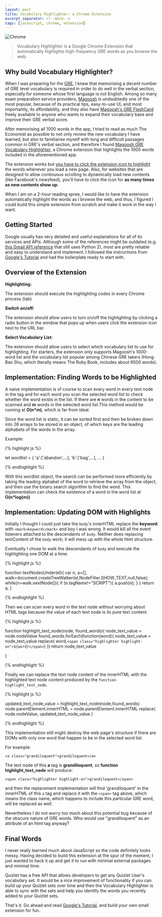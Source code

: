 ```yaml
---
layout: post
title: Vocabulary Highlighter: a Chrome Extension
excerpt_separator: <!--more-->
tags: [javascript, chrome, extension]
---
```


![Chrome](https://user-images.githubusercontent.com/44837996/55928618-fbe67d80-5c4b-11e9-938a-4b21e064155f.jpg)

> Vocabulary Highlighter is a Google Chrome Extension that automatically highlights high-frequency GRE words as you browse the web.

## Why build Vocabulary Highlighter?
When I was preparing for the [GRE](https://www.ets.org/gre), I knew that memorising a decent number of GRE level vocabulary is required in order to do well in the verbal section, especially for someone whose first language is not English. Among so many exam preparation service providers, [Magoosh](https://gre.magoosh.com/) is undoubtedly one of the most popular, because of its practical tips, easy-to-use UI, and most importantly, its affordability, and they also have [Magoosh's GRE FlashCard](https://gre.magoosh.com/flashcards/vocabulary) freely available to anyone who wants to expand their vocabulary base and improve their GRE verbal score.

After memorising all 1000 words in the app, I tried to read as much The Economist as possible to not only review the new vocabulary I have learned, but also to familiarise myself with long and difficult passages common in GRE's verbal section, and therefore I found [Magoosh GRE Vocabulary Highlighter](https://chrome.google.com/webstore/detail/magoosh-gre-vocab-highlig/hlkndiknofmlmajfocifccmplknafjeo?hl=en), a Chrome extension that highlights the 1000 words included in the aforementioned app.

The extension works but <u>you have to click the extension icon to highlight</u> the words whenever you load a new page. Also, for websites that are designed to allow continuous scrolling to dynamically load new contents (like Facebook's newsfeed), you'll have to click the icon for <strong>as many times as new contents show up</strong>.

When I am on a 2-hour reading spree, I would like to have the extension automatically highlight the words as I browse the web, and thus, I figured I could build this simple extension from scratch and make it work in the way I want.

## Getting Started

Google usually has very detailed and useful explanations for all of its services and APIs. Although some of the references might be outdated (e.g. [this Gmail API reference](https://developers.google.com/gmail/api/guides/sending) that still uses Python 2), most are pretty reliable and easy to understand and implement.
I followed the instructions from [Google's Tutorial](https://developer.chrome.com/extensions/getstarted) and had the boilerplate ready to start with.


## Overview of the Extension

<strong>Highlighting:</strong>

The extension should execute the highlighting codes in every Chrome process (tab)

<strong>Switch on/off:</strong>

The extension should allow users to turn on/off the highlighting by clicking a radio button in the window that pops up when users click the extension icon next to the URL bar.

<strong>Select Vocabulary List:</strong>

The extension should allow users to select which vocabulary list to use for highlighting. For starters, the extension only supports Magoosh's 1000-word list and the vocabulary list popular among Chinese GRE takers (Hong Bao Shu, which literally means The Ruby Book, includes about 6500 words).

## Implementation: Finding Words to be Highlighted

A naive implementation is of course to scan every word in every text node in the <body> tag and for each word you scan the selected word list to check whether the word exists in the list. If there are <strong>n</strong> words in the content to be scanned and <strong>m</strong> words in the selected word list.This method would be running at <strong>O(n*m)</strong>, which is far from ideal.

Since the word list is static, it can be sorted first and then be broken down into 26 arrays to be stored in an object, of which keys are the leading alphabets of the words in the array.

Example:

{% highlight js %}

let wordlist = {
  'a':['abandon',...],
  'b':['bag',...],
  ...
}

{% endhighlight %}

With this wordlist object, the search can be performed more efficiently by taking the leading alphabet of the word to retrieve the array from the object, and then use the binary search algorithm to find the word. This implementation can check the existence of a word in the word list at <strong>O(n*log(m))</strong>

## Implementation: Updating DOM with Highlights

Initially I thought I could just take the ```body```'s innerHTML replace the <strong>keyword</strong> with ```<mark>keyword</mark>``` and boy I was wrong. It would kill all the event listeners attached to the descendants of ```body```. Neither does replacing textContent of the ```body``` work; it will mess up with the whole html structure.

Eventually I chose to walk the descendants of ```body``` and execute the highlighting one DOM at a time:


{% highlight js %}

function textNodesUnder(el){
  var n, a=[], walk=document.createTreeWalker(el,NodeFilter.SHOW_TEXT,null,false);
  while(n=walk.nextNode()){
      if (n.tagName!="SCRIPT"){
        a.push(n);
      }
  }
  return a;
}

{% endhighlight %}

Then we can scan every word in the text node without worrying about HTML tags because the value of each text node is its pure text content.

{% highlight js %}

function highlight_text_node(node, found_words){
    node_text_value = node.nodeValue
    found_words.forEach(function(word){
      node_text_value = node_text_value.replace(
      word,`<span class="highlighter highlight-on">${word}</span>`)
    })
    return node_text_value

}

{% endhighlight %}

Finally we can replace the text node content of the innerHTML with the highlighted text node content produced by the ```function highlight_text_node```.

{% highlight js %}

updated_text_node_value = highlight_text_node(node,found_words)
node.parentElement.innerHTML =
node.parentElement.innerHTML.replace(
    node.nodeValue,
    updated_text_node_value
)

{% endhighlight %}

This implementation still might destroy the web page's structure if there are DOMs with only one word that happen to be in the selected word list.

For example:

```<a class="grandiloquent">grandiloquent</a>```



The text node of this <strong>a</strong> tag is <strong>grandiloquent</strong>, so <strong>function highlight_text_node</strong> will produce:

```<span class="highlighter highlight-on">grandiloquent</span>```

and then the replacement implementation will find 'grandiloquent' in the innerHTML of this ```a``` tag and replace it with the ```<span>``` tag above, which means the class name, which happens to include this particular GRE word, will be replaced as well.


Nevertheless I do not worry too much about this potential bug because of the obscure nature of GRE words. Who would use "grandiloquent" as an attribute of an html tag anyway?


## Final Words

I never really learned much about JavaScript so the code definitely looks messy. Having decided to build this extension at the spur of the moment, I just wanted to hack it up and get it to run with minimal external packages and minimal time.

Quizlet has a free API that allows developers to get any Quizlet User's vocabulary set. It would be a nice improvement of functionality if you can build up your Quizlet sets over time and then the Vocabulary Highlighter is able to sync with the sets and help you identify the words you recently added to your Quizlet sets.

That's it. Go ahead and read [Google's Tutorial](https://developer.chrome.com/extensions/getstarted), and build your own small extension for fun.
